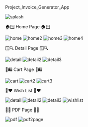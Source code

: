 Project_Invoice_Generator_App

![splash](https://github.com/user-attachments/assets/6618e3ba-8ec4-4c06-9c1c-4dcf91ad8642)

🏠🪟 Home Page 🏠🪟

![home](https://github.com/user-attachments/assets/4aac7d83-1328-48ef-9cae-6ef5001b4cd9)
![home2](https://github.com/user-attachments/assets/f91af14b-4e8b-4ef4-bc06-54f61bafaad1)
![home3](https://github.com/user-attachments/assets/34d56137-2911-47fd-98b5-531cfff7827e)
![home4](https://github.com/user-attachments/assets/67f28e51-bb15-4d2f-8769-9f16a877484a)

🪟🔍 Detail Page 🪟🔍

![detail](https://github.com/user-attachments/assets/e3cbcd8d-80cd-40ef-8533-f6bb43e2da5d)
![detail2](https://github.com/user-attachments/assets/79fe8842-ee1f-4e7c-9e4a-916466a89136)
![detail3](https://github.com/user-attachments/assets/178d3f40-2fc7-47f4-9f45-11b0d4ae44f6)

🛒🛍️ Cart Page 🛒🛍️

![cart](https://github.com/user-attachments/assets/c5ba847b-1e83-48aa-a410-4560e5dc1643)
![cart2](https://github.com/user-attachments/assets/c0efe8a6-3648-44b4-8377-90088b0981c8)
![cart3](https://github.com/user-attachments/assets/a69b81d7-4262-492c-b40c-deef66352c31)

🌠❤️ Wish List 🌠❤️

![detail](https://github.com/user-attachments/assets/17028f83-0d12-4973-9d23-79ee68b1d618)
![detail2](https://github.com/user-attachments/assets/b27302c3-9822-4e15-b669-5c10543aeb46)
![detail3](https://github.com/user-attachments/assets/d37c6f28-a4a1-4ed4-a140-73210fac5c5d)
![wishlist](https://github.com/user-attachments/assets/7096e866-abc2-4672-936c-553974895006)

📖📑 PDF Page 📖📑

![pdf](https://github.com/user-attachments/assets/e9105c6e-e230-46cf-8aca-2ed8b0e1154a)
![pdf2page](https://github.com/user-attachments/assets/d281890f-1b85-4f7d-a78d-2061009c291d)
